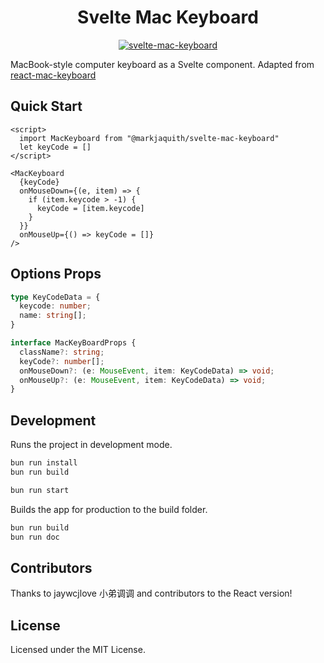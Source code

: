 <h1 align="center">Svelte Mac Keyboard</h1>
<p align="center">
  <a href="https://gitub.com/markjaquith/svelte-mac-keyboard">
    <img alt="svelte-mac-keyboard" src="https://user-images.githubusercontent.com/1680273/80699566-c2aad500-8b0e-11ea-8d37-7e5537949d73.png">
  </a>
</p>

MacBook-style computer keyboard as a Svelte component. Adapted from [react-mac-keyboard](https://uiwjs.github.io/react-mac-keyboard/)

## Quick Start

```svelte
<script>
  import MacKeyboard from "@markjaquith/svelte-mac-keyboard"
  let keyCode = []
</script>

<MacKeyboard
  {keyCode}
  onMouseDown={(e, item) => {
    if (item.keycode > -1) {
      keyCode = [item.keycode]
    }
  }}
  onMouseUp={() => keyCode = []}
/>
```

## Options Props

```typescript
type KeyCodeData = {
  keycode: number;
  name: string[];
}

interface MacKeyBoardProps {
  className?: string;
  keyCode?: number[];
  onMouseDown?: (e: MouseEvent, item: KeyCodeData) => void;
  onMouseUp?: (e: MouseEvent, item: KeyCodeData) => void;
}
```

## Development

Runs the project in development mode.  

```bash
bun run install
bun run build

bun run start
```

Builds the app for production to the build folder.

```bash
bun run build
bun run doc
```

## Contributors

Thanks to jaywcjlove 小弟调调 and contributors to the React version!

## License

Licensed under the MIT License.
